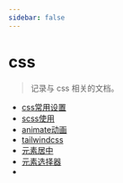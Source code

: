 ```yaml
---
sidebar: false
---
```


# css

> 记录与 css 相关的文档。

- [css常用设置](./css-config.md)
- [scss使用](./scss.md)
- [animate动画](./animate.md)
- [tailwindcss](./tailwind/tailwind.md)
- [元素居中](./center.md)
- [元素选择器](./element-select.md)
- 





